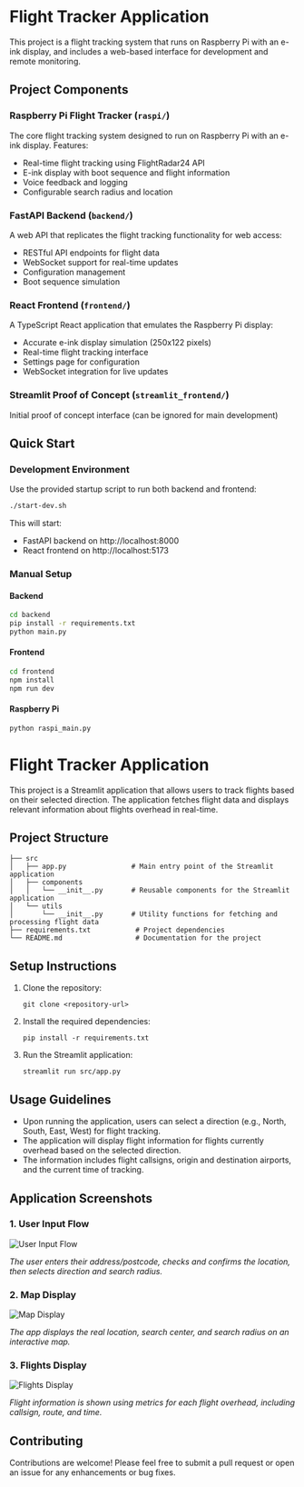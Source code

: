 # Flight Tracker Application

This project is a flight tracking system that runs on Raspberry Pi with an e-ink display, and includes a web-based interface for development and remote monitoring.

## Project Components

### Raspberry Pi Flight Tracker (`raspi/`)

The core flight tracking system designed to run on Raspberry Pi with an e-ink display. Features:

- Real-time flight tracking using FlightRadar24 API
- E-ink display with boot sequence and flight information
- Voice feedback and logging
- Configurable search radius and location

### FastAPI Backend (`backend/`)

A web API that replicates the flight tracking functionality for web access:

- RESTful API endpoints for flight data
- WebSocket support for real-time updates
- Configuration management
- Boot sequence simulation

### React Frontend (`frontend/`)

A TypeScript React application that emulates the Raspberry Pi display:

- Accurate e-ink display simulation (250x122 pixels)
- Real-time flight tracking interface
- Settings page for configuration
- WebSocket integration for live updates

### Streamlit Proof of Concept (`streamlit_frontend/`)

Initial proof of concept interface (can be ignored for main development)

## Quick Start

### Development Environment

Use the provided startup script to run both backend and frontend:

```bash
./start-dev.sh
```

This will start:

- FastAPI backend on http://localhost:8000
- React frontend on http://localhost:5173

### Manual Setup

#### Backend

```bash
cd backend
pip install -r requirements.txt
python main.py
```

#### Frontend

```bash
cd frontend
npm install
npm run dev
```

#### Raspberry Pi

```bash
python raspi_main.py
```

# Flight Tracker Application

This project is a Streamlit application that allows users to track flights based on their selected direction. The application fetches flight data and displays relevant information about flights overhead in real-time.

## Project Structure

```
├── src
│   ├── app.py                # Main entry point of the Streamlit application
│   ├── components
│   │   └── __init__.py       # Reusable components for the Streamlit application
│   └── utils
│       └── __init__.py       # Utility functions for fetching and processing flight data
├── requirements.txt           # Project dependencies
└── README.md                  # Documentation for the project
```

## Setup Instructions

1. Clone the repository:

   ```
   git clone <repository-url>
   ```

2. Install the required dependencies:

   ```
   pip install -r requirements.txt
   ```

3. Run the Streamlit application:
   ```
   streamlit run src/app.py
   ```

## Usage Guidelines

- Upon running the application, users can select a direction (e.g., North, South, East, West) for flight tracking.
- The application will display flight information for flights currently overhead based on the selected direction.
- The information includes flight callsigns, origin and destination airports, and the current time of tracking.

## Application Screenshots

### 1. User Input Flow

![User Input Flow](docs/img/meta.png)

_The user enters their address/postcode, checks and confirms the location, then selects direction and search radius._

### 2. Map Display

![Map Display](docs/img/map.png)

_The app displays the real location, search center, and search radius on an interactive map._

### 3. Flights Display

![Flights Display](docs/img/flights.png)

_Flight information is shown using metrics for each flight overhead, including callsign, route, and time._

## Contributing

Contributions are welcome! Please feel free to submit a pull request or open an issue for any enhancements or bug fixes.
